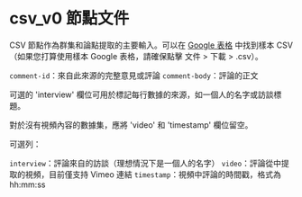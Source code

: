 # csv_v0 節點文件

CSV 節點作為群集和論點提取的主要輸入。可以在 [Google 表格](https://docs.google.com/spreadsheets/d/1k8L1M9Ptxz_fBlZlGe0f-X4wCRIfmmRrISLy3c5EqUk/edit#gid=0) 中找到樣本 CSV（如果您打算使用樣本 Google 表格，請確保點擊 文件 > 下載 > .csv）。

`comment-id`：來自此來源的完整意見或評論
`comment-body`：評論的正文

可選的 'interview' 欄位可用於標記每行數據的來源，如一個人的名字或訪談標題。

對於沒有視頻內容的數據集，應將 'video' 和 'timestamp' 欄位留空。

可選列：

`interview`：評論來自的訪談（理想情況下是一個人的名字）
`video`：評論從中提取的視頻，目前僅支持 Vimeo 連結
`timestamp`：視頻中評論的時間戳，格式為 hh:mm:ss
